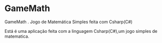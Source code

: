 # GameMath
GameMath . Jogo de Matemática Simples feita com Csharp(C#)

Está é uma aplicação feita com a linguagem Csharp(C#),um jogo simples de matematica.


